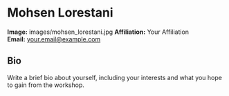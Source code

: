 # Mohsen Lorestani
**Image:** images/mohsen_lorestani.jpg 
**Affiliation:** Your Affiliation  
**Email:** your.email@example.com
## Bio
Write a brief bio about yourself, including your interests and what you hope to gain from the workshop.
